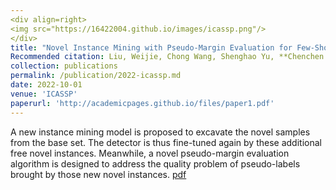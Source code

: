 ```yaml
---
<div align=right>
<img src="https://16422004.github.io/images/icassp.png"/>
</div>
title: "Novel Instance Mining with Pseudo-Margin Evaluation for Few-Shot Object Detection"
Recommended citation: Liu, Weijie, Chong Wang, Shenghao Yu, **Chenchen Tao**, Jun Wang, and Jiafei Wu
collection: publications
permalink: /publication/2022-icassp.md
date: 2022-10-01
venue: 'ICASSP'
paperurl: 'http://academicpages.github.io/files/paper1.pdf'
---
```

A new instance mining model is proposed to excavate the novel samples from the base set. The detector 
is thus fine-tuned again by these additional free novel 
instances. Meanwhile, a novel pseudo-margin evaluation
algorithm is designed to address the quality problem of 
pseudo-labels brought by those new novel instances.
[pdf](http://16422004.github.io/files/icassp.pdf)
